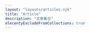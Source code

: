 ```yaml
---
layout: "layouts/articles.njk"
title: "Article"
description: "文章集合"
elecentyExcludeFromCollections: true
---
```





